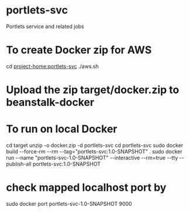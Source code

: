 portlets-svc
============

Portlets service and related jobs


# To create Docker zip for AWS

cd <project-home:portlets-svc>
./aws.sh
# Upload the zip target/docker.zip to beanstalk-docker


# To run on local Docker

cd target
unzip -o docker.zip -d portlets-svc
cd portlets-svc
sudo docker build --force-rm --rm --tag="portlets-svc:1.0-SNAPSHOT" .
sudo docker run --name "portlets-svc-1.0-SNAPSHOT" --interactive --rm=true --tty --publish-all portlets-svc:1.0-SNAPSHOT

# check mapped localhost port by
sudo docker port portlets-svc-1.0-SNAPSHOT 9000
